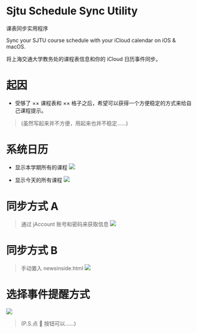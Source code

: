 # Sjtu Schedule Sync Utility

课表同步实用程序

Sync your SJTU course schedule with your iCloud calendar on iOS &amp; macOS.

将上海交通大学教务处的课程表信息和你的 iCloud 日历事件同步。

# 起因
* 受够了 ×× 课程表和 ×× 格子之后，希望可以获得一个方便稳定的方式来给自己课程提示。
> (虽然写起来并不方便，用起来也并不稳定……)

# 系统日历
* 显示本学期所有的课程
![](https://raw.githubusercontent.com/yuxiqian/Sjtu-Schedule-Sync-Utility/master/Sync%20Utility/Screenshots/系统日历1.PNG)

* 显示今天的所有课程
![](https://raw.githubusercontent.com/yuxiqian/Sjtu-Schedule-Sync-Utility/master/Sync%20Utility/Screenshots/系统日历2.PNG)


# 同步方式 A
> 通过 jAccount 账号和密码来获取信息
![](https://raw.githubusercontent.com/yuxiqian/Sjtu-Schedule-Sync-Utility/master/Sync%20Utility/Screenshots/登录界面.png)

# 同步方式 B
> 手动置入 newsinside.html
![](https://raw.githubusercontent.com/yuxiqian/Sjtu-Schedule-Sync-Utility/master/Sync%20Utility/Screenshots/手动置入页面.png)

# 选择事件提醒方式
![](https://raw.githubusercontent.com/yuxiqian/Sjtu-Schedule-Sync-Utility/master/Sync%20Utility/Screenshots/同步页面.png)
> (P.S.点 🎲 按钮可以……)
